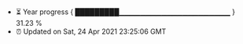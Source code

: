 - ⏳ Year progress { █████████▁▁▁▁▁▁▁▁▁▁▁▁▁▁▁▁▁▁▁▁▁ } 31.23 %
- ⏰ Updated on Sat, 24 Apr 2021 23:25:06 GMT

